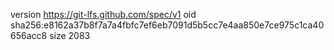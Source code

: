 version https://git-lfs.github.com/spec/v1
oid sha256:e8162a37b8f7a7a4fbfc7ef6eb7091d5b5cc7e4aa850e7ce975c1ca40656acc8
size 2083
